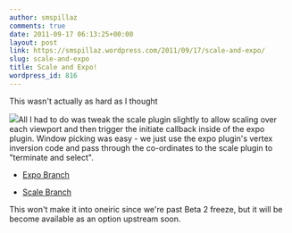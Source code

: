 ```yaml
---
author: smspillaz
comments: true
date: 2011-09-17 06:13:25+00:00
layout: post
link: https://smspillaz.wordpress.com/2011/09/17/scale-and-expo/
slug: scale-and-expo
title: Scale and Expo!
wordpress_id: 816
---
```


This wasn't actually as hard as I thought

[![](http://smspillaz.files.wordpress.com/2011/09/scale_expo.png)](http://smspillaz.files.wordpress.com/2011/09/scale_expo.png)All I had to do was tweak the scale plugin slightly to allow scaling over each viewport and then trigger the initiate callback inside of the expo plugin. Window picking was easy - we just use the expo plugin's vertex inversion code and pass through the co-ordinates to the scale plugin to "terminate and select".



	
  * [Expo Branch](https://code.launchpad.net/~compiz-team/compiz-expo-plugin/compiz-expo-plugin.initiate_scale/+merge/75847)

	
  * [Scale Branch](https://code.launchpad.net/~compiz-team/compiz-core/compiz-core.scale_viewports/+merge/75848)




This won't make it into oneiric since we're past Beta 2 freeze, but it will be become available as an option upstream soon.
